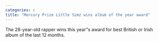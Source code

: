 ```yaml
---
categories: c
title: "Mercury Prize Little Simz wins album of the year award"
---
```

The 28-year-old rapper wins this year"s award for best British or Irish album of the last 12 months.